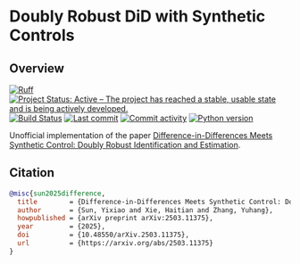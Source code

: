 # Doubly Robust DiD with Synthetic Controls

## Overview

[![Ruff](https://img.shields.io/endpoint?url=https://raw.githubusercontent.com/astral-sh/ruff/main/assets/badge/v2.json)](https://github.com/astral-sh/ruff)
[![Project Status: Active – The project has reached a stable, usable state and is being actively developed.](https://www.repostatus.org/badges/latest/active.svg)](https://www.repostatus.org/#active)
[![Build Status](https://github.com/jordandeklerk/drdidsynth/actions/workflows/test.yml/badge.svg)](https://github.com/jordandeklerk/drdidsynth/actions/workflows/test.yml)
[![Last commit](https://img.shields.io/github/last-commit/jordandeklerk/drdidsynth)](https://github.com/jordandeklerk/drdidsynth/graphs/commit-activity)
[![Commit activity](https://img.shields.io/github/commit-activity/m/jordandeklerk/drdidsynth)](https://github.com/jordandeklerk/drdidsynth/graphs/commit-activity)
[![Python version](https://img.shields.io/badge/3.11%20%7C%203.12%20%7C%203.13-blue?logo=python&logoColor=white)](https://www.python.org/)

Unofficial implementation of the paper [Difference-in-Differences Meets Synthetic Control:
Doubly Robust Identification and Estimation](https://arxiv.org/pdf/2503.11375).

## Citation

```bibtex
@misc{sun2025difference,
  title        = {Difference-in-Differences Meets Synthetic Control: Doubly Robust Identification and Estimation},
  author       = {Sun, Yixiao and Xie, Haitian and Zhang, Yuhang},
  howpublished = {arXiv preprint arXiv:2503.11375},
  year         = {2025},
  doi          = {10.48550/arXiv.2503.11375},
  url          = {https://arxiv.org/abs/2503.11375}
}
```
